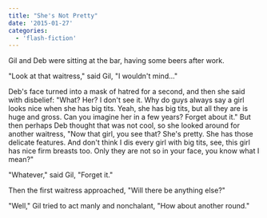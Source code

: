 ```yaml
---
title: "She's Not Pretty"
date: '2015-01-27'
categories:
  - 'flash-fiction'
---
```


Gil and Deb were sitting at the bar, having some beers after work.

<!-- truncate -->

"Look at that waitress," said Gil, "I wouldn't mind..."

Deb's face turned into a mask of hatred for a second, and then she said with
disbelief: "What? Her? I don't see it. Why do guys always say a girl looks nice
when she has big tits. Yeah, she has big tits, but all they are is huge and
gross. Can you imagine her in a few years? Forget about it." But then perhaps
Deb thought that was not cool, so she looked around for another waitress, "Now
that girl, you see that? She's pretty. She has those delicate features. And
don't think I dis every girl with big tits, see, this girl has nice firm breasts
too. Only they are not so in your face, you know what I mean?"

"Whatever," said Gil, "Forget it."

Then the first waitress approached, "Will there be anything else?"

"Well," Gil tried to act manly and nonchalant, "How about another round."
